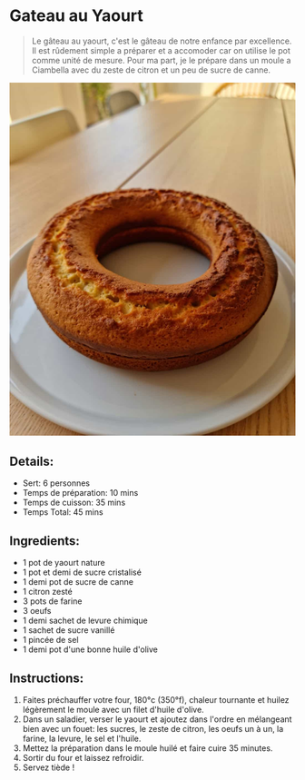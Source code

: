 # Gateau au Yaourt  

> Le gâteau au yaourt, c'est le gâteau de notre enfance par excellence. Il est rûdement simple a préparer et a accomoder car on utilise le pot comme unité de mesure. Pour ma part, je le prépare dans un moule a Ciambella avec du zeste de citron et un peu de sucre de canne.

![Gateau au Yaourt](https://github.com/anamorph/recettes/blob/master/photos/fr-dessert-gateau-au-yaourt-01.jpg?raw=true)  

## Details:
* Sert: 6 personnes  
* Temps de préparation:  10 mins  
* Temps de cuisson:  35 mins  
* Temps Total: 45 mins  

## Ingredients:  
* 1 pot de yaourt nature  
* 1 pot et demi de sucre cristalisé
* 1 demi pot de sucre de canne  
* 1 citron zesté
* 3 pots de farine  
* 3 oeufs  
* 1 demi sachet de levure chimique  
* 1 sachet de sucre vanillé  
* 1 pincée de sel  
* 1 demi pot d'une bonne huile d'olive 

##  Instructions:
1. Faites préchauffer votre four, 180°c (350°f), chaleur tournante et huilez légèrement le moule avec un filet d'huile d'olive.  
1. Dans un saladier, verser le yaourt et ajoutez dans l'ordre en mélangeant bien avec un fouet: les sucres, le zeste de citron, les oeufs un à un, la farine, la levure, le sel et l'huile.
1. Mettez la préparation dans le moule huilé et faire cuire 35 minutes.  
1. Sortir du four et laissez refroidir.  
1. Servez tiède !  